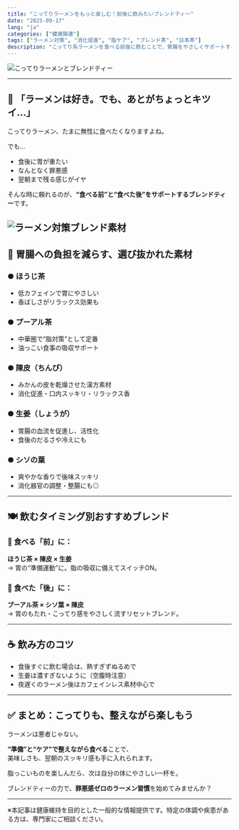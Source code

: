 ```yaml
---
title: "こってりラーメンをもっと楽しむ！前後に飲みたいブレンドティー"
date: "2025-09-17"
lang: "ja"
categories: ["健康関連"]
tags: ["ラーメン対策", "消化促進", "脂ケア", "ブレンド茶", "日本茶"]
description: "こってり系ラーメンを食べる前後に飲むことで、胃腸をやさしくサポートする日本茶とハーブのブレンド素材をご紹介。罪悪感をやわらげ、スッキリした満足感へ。"
---
```



![こってりラーメンとブレンドティー](/blog/2025-09-17-digestive-tea-after-ramen1.jpg)

---

## 🍜 「ラーメンは好き。でも、あとがちょっとキツイ…」

こってりラーメン、たまに無性に食べたくなりますよね。

でも…

- 食後に胃が重たい  
- なんとなく罪悪感  
- 翌朝まで残る感じがイヤ

そんな時に頼れるのが、**“食べる前”と“食べた後”をサポートするブレンドティー**です。

![ラーメン対策ブレンド素材](/blog/2025-09-17-digestive-tea-after-ramen2.jpg)
---

## 🧪 胃腸への負担を減らす、選び抜かれた素材

### ● ほうじ茶

- 低カフェインで胃にやさしい  
- 香ばしさがリラックス効果も

### ● プーアル茶

- 中華圏で“脂対策”として定番  
- 油っこい食事の吸収サポート

### ● 陳皮（ちんぴ）

- みかんの皮を乾燥させた漢方素材  
- 消化促進・口内スッキリ・リラックス香

### ● 生姜（しょうが）

- 胃腸の血流を促進し、活性化  
- 食後のだるさや冷えにも

### ● シソの葉

- 爽やかな香りで後味スッキリ  
- 消化器官の調整・整腸にも◎

---

## 🍽 飲むタイミング別おすすめブレンド

### 🍜 食べる「前」に：

**ほうじ茶 × 陳皮 × 生姜**  
→ 胃の“準備運動”に。脂の吸収に備えてスイッチON。

### 🍜 食べた「後」に：

**プーアル茶 × シソ葉 × 陳皮**  
→ 胃のもたれ・こってり感をやさしく流すリセットブレンド。

---

## ☕ 飲み方のコツ

- 食後すぐに飲む場合は、熱すぎずぬるめで  
- 生姜は濃すぎないように（空腹時注意）  
- 夜遅くのラーメン後はカフェインレス素材中心で

---

## ✅ まとめ：こってりも、整えながら楽しもう

ラーメンは悪者じゃない。

**“準備”と“ケア”で整えながら食べる**ことで、  
美味しさも、翌朝のスッキリ感も手に入れられます。

脂っこいものを楽しんだら、次は自分の体にやさしい一杯を。

ブレンドティーの力で、**罪悪感ゼロのラーメン習慣**を始めてみませんか？

---

※本記事は健康維持を目的とした一般的な情報提供です。特定の体調や疾患がある方は、専門家にご相談ください。
